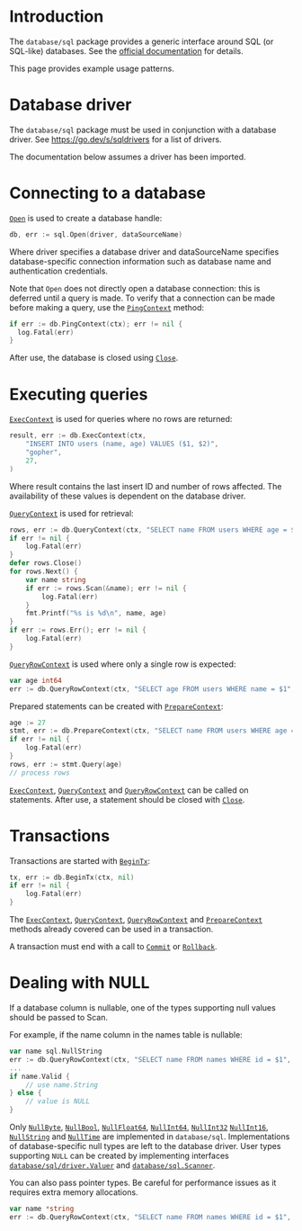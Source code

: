 # Introduction

The `database/sql` package provides a generic interface around SQL (or SQL-like) databases. See the [official documentation](https://pkg.go.dev/database/sql/) for details.

This page provides example usage patterns.

# Database driver

The `database/sql` package must be used in conjunction with a database driver.
See https://go.dev/s/sqldrivers for a list of drivers.

The documentation below assumes a driver has been imported.

# Connecting to a database

[`Open`](https://pkg.go.dev/database/sql/#Open)
 is used to create a database handle:

```go
db, err := sql.Open(driver, dataSourceName)
```

Where driver specifies a database driver and dataSourceName
specifies database-specific connection information
such as database name and authentication credentials.

Note that `Open` does not directly open a database connection: this is deferred
until a query is made. To verify that a connection can be made
before making a query, use the
[`PingContext`](https://pkg.go.dev/database/sql/#DB.PingContext)
method:

```go
if err := db.PingContext(ctx); err != nil {
  log.Fatal(err)
}
```

After use, the database is closed using [`Close`](https://pkg.go.dev/database/sql/#DB.Close).

# Executing queries

[`ExecContext`](https://pkg.go.dev/database/sql/#DB.ExecContext)
is used for queries where no rows are returned:

```go
result, err := db.ExecContext(ctx,
	"INSERT INTO users (name, age) VALUES ($1, $2)",
	"gopher",
	27,
)
```

Where result contains the last insert ID and number of
rows affected. The availability of these values is dependent on
the database driver.

[`QueryContext`](https://pkg.go.dev/database/sql/#DB.QueryContext)
is used for retrieval:

```go
rows, err := db.QueryContext(ctx, "SELECT name FROM users WHERE age = $1", age)
if err != nil {
	log.Fatal(err)
}
defer rows.Close()
for rows.Next() {
	var name string
	if err := rows.Scan(&name); err != nil {
		log.Fatal(err)
	}
	fmt.Printf("%s is %d\n", name, age)
}
if err := rows.Err(); err != nil {
	log.Fatal(err)
}
```

[`QueryRowContext`](https://pkg.go.dev/database/sql/#DB.QueryRowContext)
is used where only a single row is expected:

```go
var age int64
err := db.QueryRowContext(ctx, "SELECT age FROM users WHERE name = $1", name).Scan(&age)
```

Prepared statements can be created with [`PrepareContext`](https://pkg.go.dev/database/sql/#DB.PrepareContext):

```go
age := 27
stmt, err := db.PrepareContext(ctx, "SELECT name FROM users WHERE age = $1")
if err != nil {
	log.Fatal(err)
}
rows, err := stmt.Query(age)
// process rows
```

[`ExecContext`](https://pkg.go.dev/database/sql/#Stmt.ExecContext), [`QueryContext`](https://pkg.go.dev/database/sql/#Stmt.QueryContext) and [`QueryRowContext`](https://pkg.go.dev/database/sql/#Stmt.QueryContext) can be called on statements. After use, a
statement should be closed with [`Close`](https://pkg.go.dev/database/sql/#Stmt.Close).

# Transactions

Transactions are started with [`BeginTx`](https://pkg.go.dev/database/sql/#DB.BeginTx):

```go
tx, err := db.BeginTx(ctx, nil)
if err != nil {
	log.Fatal(err)
}
```

The [`ExecContext`](https://pkg.go.dev/database/sql/#Tx.ExecContext), [`QueryContext`](https://pkg.go.dev/database/sql/#Tx.QueryContext), [`QueryRowContext`](https://pkg.go.dev/database/sql/#Tx.QueryRowContext) and [`PrepareContext`](https://pkg.go.dev/database/sql/#Tx.PrepareContext) methods already covered can be
used in a transaction.

A transaction must end with a call to [`Commit`](https://pkg.go.dev/database/sql/#Tx.Commit) or [`Rollback`](https://pkg.go.dev/database/sql/#Tx.Rollback).

# Dealing with NULL

If a database column is nullable, one of the types supporting null values should be passed to Scan.

For example, if the name column in the names table is nullable:

```go
var name sql.NullString
err := db.QueryRowContext(ctx, "SELECT name FROM names WHERE id = $1", id).Scan(&name)
...
if name.Valid {
	// use name.String
} else {
	// value is NULL
}
```

Only [`NullByte`](https://pkg.go.dev/database/sql/#NullByte), [`NullBool`](https://pkg.go.dev/database/sql/#NullBool), [`NullFloat64`](https://pkg.go.dev/database/sql/#NullFloat64), [`NullInt64`](https://pkg.go.dev/database/sql/#NullInt64), [`NullInt32`](https://pkg.go.dev/database/sql/#NullInt32) [`NullInt16`](https://pkg.go.dev/database/sql/#NullInt16), [`NullString`](https://pkg.go.dev/database/sql/#NullString) and [`NullTime`](https://pkg.go.dev/database/sql/#NullTime) are implemented in
`database/sql`. Implementations of database-specific null types are left
to the database driver. User types supporting `NULL` can be created by implementing interfaces [`database/sql/driver.Valuer`](https://pkg.go.dev/database/sql/driver/#Valuer) and [`database/sql.Scanner`](https://pkg.go.dev/database/sql/#Scanner).

You can also pass pointer types. Be careful for performance issues as it requires extra memory allocations.

```go
var name *string
err := db.QueryRowContext(ctx, "SELECT name FROM names WHERE id = $1", id).Scan(&name)
```